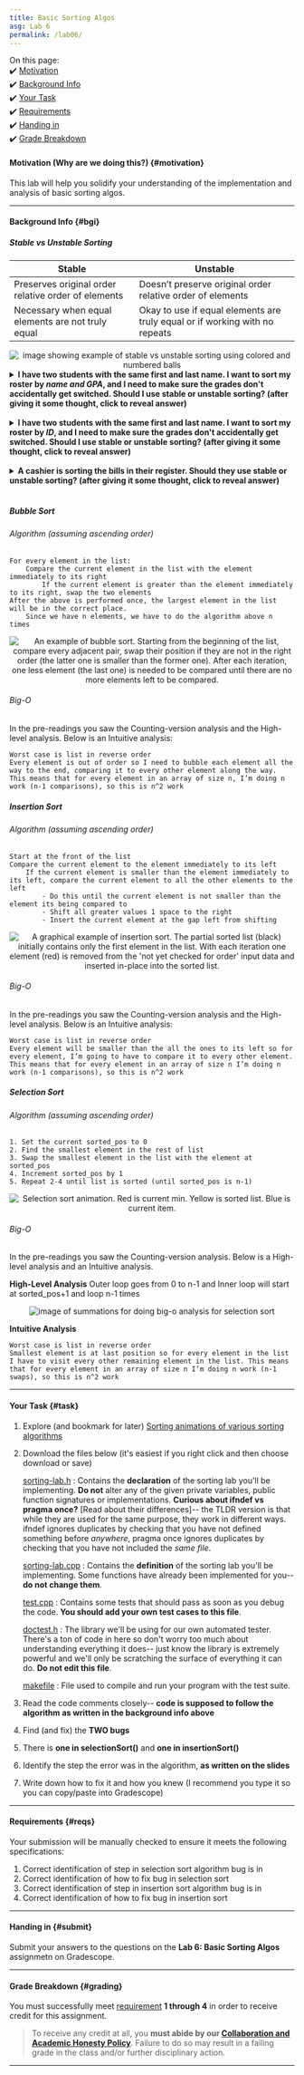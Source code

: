 ```yaml
---
title: Basic Sorting Algos
asg: Lab 6
permalink: /lab06/
---
```


On this page:  
✔️ [Motivation](#motivation)  
✔️ [Background Info](#bgi)  
✔️ [Your Task](#task)  
✔️ [Requirements](#reqs)  
✔️ [Handing in](#submit)  
✔️ [Grade Breakdown](#grading)

#### Motivation (Why are we doing this?) {#motivation}
This lab will help you solidify your understanding of the implementation and analysis of basic sorting algos.

---

#### Background Info {#bgi}

##### Stable vs Unstable Sorting

| Stable      | Unstable |
| ----------- | ----------- |
| Preserves original order relative order of elements | Doesn’t preserve original order relative order of elements |
| Necessary when equal elements are not truly equal | Okay to use if equal elements are truly equal or if working with no repeats |

<center>
	<img alt="image showing example of stable vs unstable sorting using colored and numbered balls" src="https://www.baeldung.com/wp-content/uploads/2019/08/Stable-vs-Unstable-1.png"/>
</center>

<details>
    <summary><strong>I have two students with the same first and last name. I want to sort my roster  by <em>name and GPA</em>, and I need to make sure the grades don't accidentally get switched. Should I use stable or unstable sorting? (after giving it some thought, click to reveal answer)</strong></summary>

Since I need to make sure the grades don't accidentally get switched, I need to make sure that when I sort my roster, the names stay in the <strong>correct relative order</strong>. This means I should use <strong> a stable sorting algo </strong>.

</details>

<br>

<details>
    <summary><strong>I have two students with the same first and last name. I want to sort my roster  by <em>ID</em>, and I need to make sure the grades don't accidentally get switched. Should I use stable or unstable sorting? (after giving it some thought, click to reveal answer)</strong></summary>

Since ID numbers are <strong>unique</strong>, I can use <strong> an unstable sorting algo </strong>.

</details>

<br>

<details>
    <summary><strong>A cashier is sorting the bills in their register. Should they use stable or unstable sorting? (after giving it some thought, click to reveal answer)</strong></summary>

Since a $10 bill is the same as any other $10 dollar bill, <strong>relative order doesn’t matter</strong>. This means the cashier can use <strong> an unstable sorting algo </strong>.

</details>

<br>


##### Bubble Sort
###### Algorithm (assuming ascending order)
```
For every element in the list:
	Compare the current element in the list with the element immediately to its right
		If the current element is greater than the element immediately to its right, swap the two elements
After the above is performed once, the largest element in the list will be in the correct place. 
	Since we have n elements, we have to do the algorithm above n times
```

<center>
	<img alt="An example of bubble sort. Starting from the beginning of the list, compare every adjacent pair, swap their position if they are not in the right order (the latter one is smaller than the former one). After each iteration, one less element (the last one) is needed to be compared until there are no more elements left to be compared." src="https://upload.wikimedia.org/wikipedia/commons/c/c8/Bubble-sort-example-300px.gif"/>
</center>

###### Big-O
In the pre-readings you saw the Counting-version analysis and the High-level analysis. Below is an Intuitive analysis: 
```
Worst case is list in reverse order
Every element is out of order so I need to bubble each element all the way to the end, comparing it to every other element along the way. This means that for every element in an array of size n, I’m doing n work (n-1 comparisons), so this is n^2 work
```

##### Insertion Sort
###### Algorithm (assuming ascending order)
```
Start at the front of the list
Compare the current element to the element immediately to its left 
	If the current element is smaller than the element immediately to its left, compare the current element to all the other elements to the left
		- Do this until the current element is not smaller than the element its being compared to
		- Shift all greater values 1 space to the right
		- Insert the current element at the gap left from shifting

```

<center>
	<img alt="A graphical example of insertion sort. The partial sorted list (black) initially contains only the first element in the list. With each iteration one element (red) is removed from the 'not yet checked for order' input data and inserted in-place into the sorted list." src="https://upload.wikimedia.org/wikipedia/commons/0/0f/Insertion-sort-example-300px.gif"/>
</center>

###### Big-O
In the pre-readings you saw the Counting-version analysis and the High-level analysis. Below is an Intuitive analysis: 
```
Worst case is list in reverse order
Every element will be smaller than the all the ones to its left so for every element, I’m going to have to compare it to every other element. This means that for every element in an array of size n I’m doing n work (n-1 comparisons), so this is n^2 work

```

##### Selection Sort
###### Algorithm (assuming ascending order)
```
1. Set the current sorted_pos to 0
2. Find the smallest element in the rest of list
3. Swap the smallest element in the list with the element at sorted_pos
4. Increment sorted_pos by 1
5. Repeat 2-4 until list is sorted (until sorted_pos is n-1)

```

<center>
	<img alt="Selection sort animation. Red is current min. Yellow is sorted list. Blue is current item." src="https://upload.wikimedia.org/wikipedia/commons/9/94/Selection-Sort-Animation.gif"/>
</center>

###### Big-O
In the pre-readings you saw the Counting-version analysis. Below is a High-level analysis and an Intuitive analysis.

**High-Level Analysis**
Outer loop goes from 0 to n-1 and Inner loop will start at sorted_pos+1 and loop n-1 times
<center>
	<img alt="image of summations for doing big-o analysis for selection sort" src="/sm21/labs/lab06/selection-sort-summations.png"/>
</center>

**Intuitive Analysis**

```
Worst case is list in reverse order
Smallest element is at last position so for every element in the list I have to visit every other remaining element in the list. This means that for every element in an array of size n I’m doing n work (n-1 swaps), so this is n^2 work
```

---

#### Your Task {#task}

1. Explore (and bookmark for later) [Sorting animations of various sorting algorithms](https://www.toptal.com/developers/sorting-algorithms)
2. Download the files below (it's easiest if you right click and then choose download or save)

    [sorting-lab.h](/sm21/labs/lab06/template-code/sorting-lab.h)
    : Contains the **declaration** of the sorting lab you'll be implementing. **Do not** alter any of the given private variables, public function signatures or implementations. **Curious about ifndef vs pragma once?** [Read about their differences]-- the TLDR version is that while they are used for the same purpose, they work in different ways. ifndef ignores duplicates by checking that you have not defined something before *anywhere*, pragma once ignores duplicates by checking that you have not included the *same file*.

    [sorting-lab.cpp](/sm21/labs/lab06/template-code/sorting-lab.cpp)
    : Contains the **definition** of the sorting lab you'll be implementing. Some functions have already been implemented for you-- **do not change them**. 

    [test.cpp](/sm21/labs/lab06/template-code/test.cpp)
    : Contains some tests that should pass as soon as you debug the code. **You should add your own test cases to this file**.

    [doctest.h](/sm21/labs/lab06/template-code/doctest.h)
    : The library we'll be using for our own automated tester. There's a ton of code in here so don't worry too much about understanding everything it does-- just know the library is extremely powerful and we'll only be scratching the surface of everything it can do. **Do not edit this file**.

    [makefile](/sm21/labs/lab06/template-code/makefile)
    : File used to compile and run your program with the test suite. 
3. Read the code comments closely-- **code is supposed to follow the algorithm as written in the background info above**
4. Find (and fix) the **TWO bugs**
5. There is **one in selectionSort()** and **one in insertionSort()**
6. Identify the step the error was in the algorithm, **as written on the slides**
7. Write down how to fix it and how you knew (I recommend you type it so you can copy/paste into Gradescope)

---

#### Requirements {#reqs}
Your submission will be manually checked to ensure it meets the following specifications:  

1. Correct identification of step in selection sort algorithm bug is in
2. Correct identification of how to fix bug in selection sort
3. Correct identification of step in insertion sort algorithm bug is in
4. Correct identification of how to fix bug in insertion sort

---

#### Handing in {#submit}
Submit your answers to the questions on the **Lab 6: Basic Sorting Algos** assignmetn on Gradescope.

---

#### Grade Breakdown {#grading}
You must successfully meet [requirement](#reqs) **1 through 4** in order to receive credit for this assignment.

> To receive any credit at all, you **must abide by our [Collaboration and Academic Honesty Policy](/sm21/policies/#integrity)**. Failure to do so may result in a failing grade in the class and/or further disciplinary action.

---